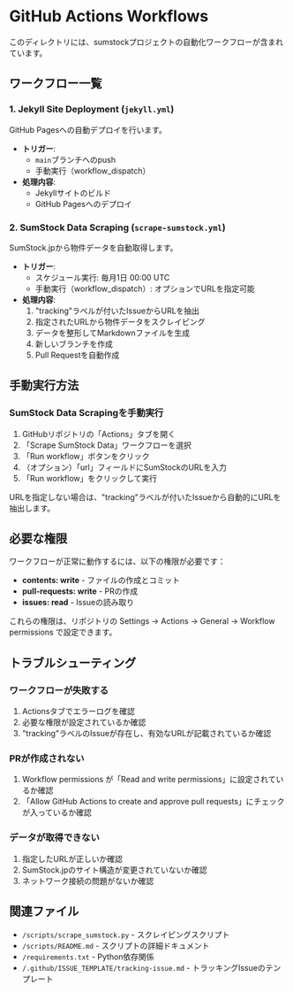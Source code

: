 # GitHub Actions Workflows

このディレクトリには、sumstockプロジェクトの自動化ワークフローが含まれています。

## ワークフロー一覧

### 1. Jekyll Site Deployment (`jekyll.yml`)

GitHub Pagesへの自動デプロイを行います。

- **トリガー**: 
  - `main`ブランチへのpush
  - 手動実行（workflow_dispatch）
- **処理内容**:
  - Jekyllサイトのビルド
  - GitHub Pagesへのデプロイ

### 2. SumStock Data Scraping (`scrape-sumstock.yml`)

SumStock.jpから物件データを自動取得します。

- **トリガー**:
  - スケジュール実行: 毎月1日 00:00 UTC
  - 手動実行（workflow_dispatch）: オプションでURLを指定可能
- **処理内容**:
  1. "tracking"ラベルが付いたIssueからURLを抽出
  2. 指定されたURLから物件データをスクレイピング
  3. データを整形してMarkdownファイルを生成
  4. 新しいブランチを作成
  5. Pull Requestを自動作成

## 手動実行方法

### SumStock Data Scrapingを手動実行

1. GitHubリポジトリの「Actions」タブを開く
2. 「Scrape SumStock Data」ワークフローを選択
3. 「Run workflow」ボタンをクリック
4. （オプション）「url」フィールドにSumStockのURLを入力
5. 「Run workflow」をクリックして実行

URLを指定しない場合は、"tracking"ラベルが付いたIssueから自動的にURLを抽出します。

## 必要な権限

ワークフローが正常に動作するには、以下の権限が必要です：

- **contents: write** - ファイルの作成とコミット
- **pull-requests: write** - PRの作成
- **issues: read** - Issueの読み取り

これらの権限は、リポジトリの Settings → Actions → General → Workflow permissions で設定できます。

## トラブルシューティング

### ワークフローが失敗する

1. Actionsタブでエラーログを確認
2. 必要な権限が設定されているか確認
3. "tracking"ラベルのIssueが存在し、有効なURLが記載されているか確認

### PRが作成されない

1. Workflow permissions が「Read and write permissions」に設定されているか確認
2. 「Allow GitHub Actions to create and approve pull requests」にチェックが入っているか確認

### データが取得できない

1. 指定したURLが正しいか確認
2. SumStock.jpのサイト構造が変更されていないか確認
3. ネットワーク接続の問題がないか確認

## 関連ファイル

- `/scripts/scrape_sumstock.py` - スクレイピングスクリプト
- `/scripts/README.md` - スクリプトの詳細ドキュメント
- `/requirements.txt` - Python依存関係
- `/.github/ISSUE_TEMPLATE/tracking-issue.md` - トラッキングIssueのテンプレート
